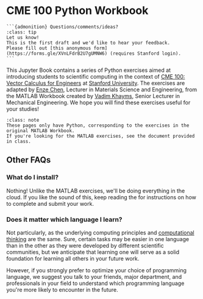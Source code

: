 # CME 100 Python Workbook 

````{margin}
```{admonition} Questions/comments/ideas?
:class: tip
Let us know!
This is the first draft and we'd like to hear your feedback.
Please fill out [this anonymous form](https://forms.gle/XVnLFdrB2U7gUMNW6) (requires Stanford login).
```
````


This Jupyter Book contains a series of Python exercises aimed at introducing students to scientific computing in the context of [CME 100: Vector Calculus for Engineers](https://explorecourses.stanford.edu/search?q=cme100+vector) at [Stanford University](https://www.stanford.edu/).
The exercises are adapted by [Enze Chen](https://mse.stanford.edu/people/enze-chen), Lecturer in Materials Science and Engineering, from the MATLAB Workbook created by [Vadim Khayms](https://icme.stanford.edu/people/vadim-khayms), Senior Lecturer in Mechanical Engineering.
We hope you will find these exercises useful for your studies!


```{admonition} Important note for students
:class: note
These pages only have Python, corresponding to the exercises in the original MATLAB Workbook.
If you're looking for the MATLAB exercises, see the document provided in class.
```


## Other FAQs

### What do I install?

Nothing! Unlike the MATLAB exercises, we'll be doing everything in the cloud. 
If you like the sound of this, keep reading the [](workbook/0_usage.ipynb) for instructions on how to complete and submit your work.


### Does it matter which language I learn?

Not particularly, as the underlying computing principles and [computational thinking](https://en.wikipedia.org/wiki/Computational_thinking) are the same.
Sure, certain tasks may be easier in one language than in the other as they were developed by different scientific communities, but we anticipate that learning one will serve as a solid foundation for learning all others in your future work.

However, if you strongly prefer to optimize your choice of programming language, we suggest you talk to your friends, major department, and professionals in your field to understand which programming language you're more likely to encounter in the future.



<!-- ## Table of contents

```{tableofcontents}
``` -->
